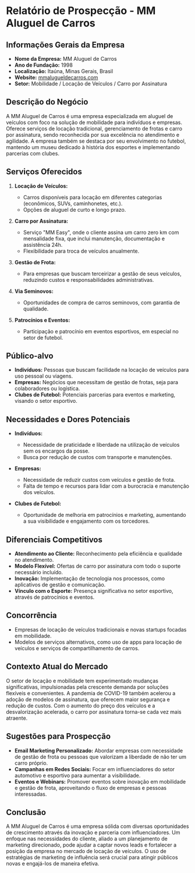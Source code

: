 # Relatório de Prospecção - MM Aluguel de Carros

## Informações Gerais da Empresa
- **Nome da Empresa:** MM Aluguel de Carros
- **Ano de Fundação:** 1998
- **Localização:** Itaúna, Minas Gerais, Brasil
- **Website:** [mmalugueldecarros.com](https://mmalugueldecarros.com)
- **Setor:** Mobilidade / Locação de Veículos / Carro por Assinatura

## Descrição do Negócio
A MM Aluguel de Carros é uma empresa especializada em aluguel de veículos com foco na solução de mobilidade para indivíduos e empresas. Oferece serviços de locação tradicional, gerenciamento de frotas e carro por assinatura, sendo reconhecida por sua excelência no atendimento e agilidade. A empresa também se destaca por seu envolvimento no futebol, mantendo um museu dedicado à história dos esportes e implementando parcerias com clubes.

## Serviços Oferecidos
1. **Locação de Veículos:** 
   - Carros disponíveis para locação em diferentes categorias (econômicos, SUVs, caminhonetes, etc.).
   - Opções de aluguel de curto e longo prazo.

2. **Carro por Assinatura:**
   - Serviço "MM Easy", onde o cliente assina um carro zero km com mensalidade fixa, que inclui manutenção, documentação e assistência 24h.
   - Flexibilidade para troca de veículos anualmente.

3. **Gestão de Frota:**
   - Para empresas que buscam terceirizar a gestão de seus veículos, reduzindo custos e responsabilidades administrativas.

4. **Via Seminovos:**
   - Oportunidades de compra de carros seminovos, com garantia de qualidade.

5. **Patrocínios e Eventos:**
   - Participação e patrocínio em eventos esportivos, em especial no setor de futebol.

## Público-alvo
- **Indivíduos:** Pessoas que buscam facilidade na locação de veículos para uso pessoal ou viagens.
- **Empresas:** Negócios que necessitam de gestão de frotas, seja para colaboradores ou logística.
- **Clubes de Futebol:** Potenciais parcerias para eventos e marketing, visando o setor esportivo.

## Necessidades e Dores Potenciais
- **Indivíduos:**
  - Necessidade de praticidade e liberdade na utilização de veículos sem os encargos da posse.
  - Busca por redução de custos com transporte e manutenções.

- **Empresas:**
  - Necessidade de reduzir custos com veículos e gestão de frota.
  - Falta de tempo e recursos para lidar com a burocracia e manutenção dos veículos.

- **Clubes de Futebol:**
  - Oportunidade de melhoria em patrocínios e marketing, aumentando a sua visibilidade e engajamento com os torcedores.

## Diferenciais Competitivos
- **Atendimento ao Cliente:** Reconhecimento pela eficiência e qualidade no atendimento.
- **Modelo Flexível:** Ofertas de carro por assinatura com todo o suporte necessário incluído.
- **Inovação:** Implementação de tecnologia nos processos, como aplicativos de gestão e comunicação.
- **Vínculo com o Esporte:** Presença significativa no setor esportivo, através de patrocínios e eventos.

## Concorrência
- Empresas de locação de veículos tradicionais e novas startups focadas em mobilidade.
- Modelos de serviços alternativos, como uso de apps para locação de veículos e serviços de compartilhamento de carros.

## Contexto Atual do Mercado
O setor de locação e mobilidade tem experimentado mudanças significativas, impulsionadas pela crescente demanda por soluções flexíveis e convenientes. A pandemia de COVID-19 também acelerou a adoção de modelos de assinatura, que oferecem maior segurança e redução de custos. Com o aumento do preço dos veículos e a desvalorização acelerada, o carro por assinatura torna-se cada vez mais atraente.

## Sugestões para Prospecção
- **Email Marketing Personalizado:** Abordar empresas com necessidade de gestão de frota ou pessoas que valorizam a liberdade de não ter um carro próprio.
- **Campanhas em Redes Sociais:** Focar em influenciadores do setor automotivo e esportivo para aumentar a visibilidade.
- **Eventos e Webinars:** Promover eventos sobre inovação em mobilidade e gestão de frota, aproveitando o fluxo de empresas e pessoas interessadas.

## Conclusão
A MM Aluguel de Carros é uma empresa sólida com diversas oportunidades de crescimento através da inovação e parceria com influenciadores. Um enfoque nas necessidades do cliente, aliado a um planejamento de marketing direcionado, pode ajudar a captar novos leads e fortalecer a posição da empresa no mercado de locação de veículos. O uso de estratégias de marketing de influência será crucial para atingir públicos novas e engajá-los de maneira efetiva.
